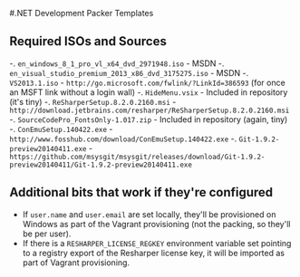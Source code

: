 #.NET Development Packer Templates

## Required ISOs and Sources

-. `en_windows_8_1_pro_vl_x64_dvd_2971948.iso` - MSDN
-. `en_visual_studio_premium_2013_x86_dvd_3175275.iso` - MSDN
-. `VS2013.1.iso` - `http://go.microsoft.com/fwlink/?LinkId=386593` (for once an MSFT link without a login wall)
-. `HideMenu.vsix` - Included in repository (it's tiny)
-. `ReSharperSetup.8.2.0.2160.msi` - `http://download.jetbrains.com/resharper/ReSharperSetup.8.2.0.2160.msi`
-. `SourceCodePro_FontsOnly-1.017.zip` - Included in repository (again, tiny)
-. `ConEmuSetup.140422.exe` - `http://www.fosshub.com/download/ConEmuSetup.140422.exe`
-. `Git-1.9.2-preview20140411.exe` - `https://github.com/msysgit/msysgit/releases/download/Git-1.9.2-preview20140411/Git-1.9.2-preview20140411.exe`

## Additional bits that work if they're configured

- If `user.name` and `user.email` are set locally, they'll be provisioned on Windows as part of the Vagrant provisioning (not the packing, so they'll be per user).
- If there is a `RESHARPER_LICENSE_REGKEY` environment variable set pointing to a registry export of the Resharper license key, it will be imported as part of Vagrant provisioning.
